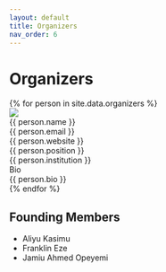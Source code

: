 ```yaml
---
layout: default
title: Organizers
nav_order: 6
---
```


# Organizers

<div class="people-container">
  {% for person in site.data.organizers %}
    <div class="people-card">
      <img class="person-image" src="{{ person.image | relative_url }}">
      <div class="person-high">{{ person.name }}</div>
      <div>{{ person.email }}</div>
      <div>{{ person.website }}</div>
      <div>{{ person.position }}</div>
      <div>{{ person.institution }}</div>
      <div class="person-high">Bio</div>
      <div class="person-card-bio">{{ person.bio }}</div>
    </div>
  {% endfor %}
</div>

## Founding Members

- Aliyu Kasimu
- Franklin Eze
- Jamiu Ahmed Opeyemi
